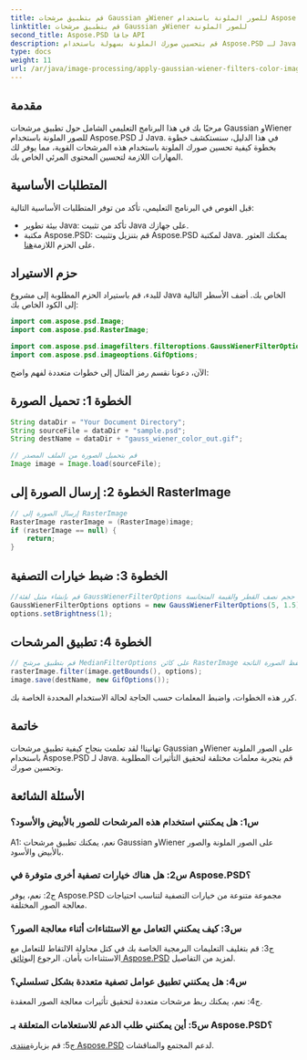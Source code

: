```yaml
---
title: قم بتطبيق مرشحات Gaussian وWiener للصور الملونة باستخدام Aspose.PSD لـ Java
linktitle: قم بتطبيق مرشحات Gaussian وWiener للصور الملونة
second_title: Aspose.PSD جافا API
description: قم بتحسين صورك الملونة بسهولة باستخدام Aspose.PSD لـ Java. تعلم كيفية تطبيق مرشحات Gaussian وWiener خطوة بخطوة للحصول على نتائج مرئية مذهلة.
type: docs
weight: 11
url: /ar/java/image-processing/apply-gaussian-wiener-filters-color-image/
---
```

## مقدمة

مرحبًا بك في هذا البرنامج التعليمي الشامل حول تطبيق مرشحات Gaussian وWiener للصور الملونة باستخدام Aspose.PSD لـ Java. في هذا الدليل، سنستكشف خطوة بخطوة كيفية تحسين صورك الملونة باستخدام هذه المرشحات القوية، مما يوفر لك المهارات اللازمة لتحسين المحتوى المرئي الخاص بك.

## المتطلبات الأساسية

قبل الغوص في البرنامج التعليمي، تأكد من توفر المتطلبات الأساسية التالية:

- بيئة تطوير Java: تأكد من تثبيت Java على جهازك.
-  مكتبة Aspose.PSD: قم بتنزيل وتثبيت Aspose.PSD لمكتبة Java. يمكنك العثور على الحزم اللازمة[هنا](https://releases.aspose.com/psd/java/).

## حزم الاستيراد

للبدء، قم باستيراد الحزم المطلوبة إلى مشروع Java الخاص بك. أضف الأسطر التالية إلى الكود الخاص بك:

```java
import com.aspose.psd.Image;
import com.aspose.psd.RasterImage;

import com.aspose.psd.imagefilters.filteroptions.GaussWienerFilterOptions;
import com.aspose.psd.imageoptions.GifOptions;
```

الآن، دعونا نقسم رمز المثال إلى خطوات متعددة لفهم واضح:

## الخطوة 1: تحميل الصورة

```java
String dataDir = "Your Document Directory";
String sourceFile = dataDir + "sample.psd";
String destName = dataDir + "gauss_wiener_color_out.gif";

// قم بتحميل الصورة من الملف المصدر
Image image = Image.load(sourceFile);
```

## الخطوة 2: إرسال الصورة إلى RasterImage

```java
// إرسال الصورة إلى RasterImage
RasterImage rasterImage = (RasterImage)image;
if (rasterImage == null) {
    return;
}
```

## الخطوة 3: ضبط خيارات التصفية

```java
//قم بإنشاء مثيل لفئة GaussWienerFilterOptions وقم بتعيين حجم نصف القطر والقيمة المتجانسة.
GaussWienerFilterOptions options = new GaussWienerFilterOptions(5, 1.5);
options.setBrightness(1);
```

## الخطوة 4: تطبيق المرشحات

```java
// قم بتطبيق مرشح MedianFilterOptions على كائن RasterImage واحفظ الصورة الناتجة
rasterImage.filter(image.getBounds(), options);
image.save(destName, new GifOptions());
```

كرر هذه الخطوات، واضبط المعلمات حسب الحاجة لحالة الاستخدام المحددة الخاصة بك.

## خاتمة

تهانينا! لقد تعلمت بنجاح كيفية تطبيق مرشحات Gaussian وWiener على الصور الملونة باستخدام Aspose.PSD لـ Java. قم بتجربة معلمات مختلفة لتحقيق التأثيرات المطلوبة وتحسين صورك.

## الأسئلة الشائعة

### س1: هل يمكنني استخدام هذه المرشحات للصور بالأبيض والأسود؟

A1: نعم، يمكنك تطبيق مرشحات Gaussian وWiener على الصور الملونة والصور بالأبيض والأسود.

### س2: هل هناك خيارات تصفية أخرى متوفرة في Aspose.PSD؟

ج2: نعم، يوفر Aspose.PSD مجموعة متنوعة من خيارات التصفية لتناسب احتياجات معالجة الصور المختلفة.

### س3: كيف يمكنني التعامل مع الاستثناءات أثناء معالجة الصور؟

 ج3: قم بتغليف التعليمات البرمجية الخاصة بك في كتل محاولة الالتقاط للتعامل مع الاستثناءات بأمان. الرجوع إلى[وثائق Aspose.PSD](https://reference.aspose.com/psd/java/) لمزيد من التفاصيل.

### س4: هل يمكنني تطبيق عوامل تصفية متعددة بشكل تسلسلي؟

ج4: نعم، يمكنك ربط مرشحات متعددة لتحقيق تأثيرات معالجة الصور المعقدة.

### س5: أين يمكنني طلب الدعم للاستعلامات المتعلقة بـ Aspose.PSD؟

 ج5: قم بزيارة[منتدى Aspose.PSD](https://forum.aspose.com/c/psd/34) لدعم المجتمع والمناقشات.